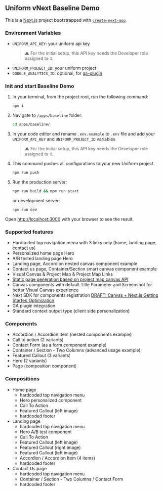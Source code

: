 ## Uniform vNext Baseline Demo

This is a [Next.js](https://nextjs.org/) project bootstrapped with [`create-next-app`](https://github.com/vercel/next.js/tree/canary/packages/create-next-app).

### Environment Variables

- `UNIFORM_API_KEY`: your uniform api key
  > ⚠️ For the initial setup, this API key needs the Developer role assigned to it.
- `UNIFORM_PROJECT_ID`: your uniform project
- `GOOGLE_ANALYTICS_ID`: optional, for [ga-plugin](https://docs.uniform.app/integrations/data/google-analytics#activate-ga-plugin)

### Init and start Baseline Demo

1. In your terminal, from the project root, run the following command:

   ```bash
   npm i
   ```

2. Navigate to `/apps/baseline` folder:

   ```bash
   cd apps/baseline/
   ```

3. In your code editor and rename `.env.example` to `.env` file and add your `UNIFORM_API_KEY` and `UNIFORM_PROJECT_ID` variables
   > ⚠️ For the initial setup, this API key needs the Developer role assigned to it.
4. This command pushes all configurations to your new Uniform project.

   ```bash
   npm run push
   ```

5. Run the production server:

   ```bash
   npm run build && npm run start
   ```

   or development server:

   ```bash
   npm run dev
   ```

Open [http://localhost:3000](http://localhost:3000) with your browser to see the result.

### Supported features

- Hardcoded top navigation menu with 3 links only (home, landing page, contact us)
- Personalized home page Hero
- A/B tested landing page Hero
- Landing page, Accordion nested canvas component example
- Contact us page, Container/Section smart canvas component example
- Visual Canvas & Project Map & Project Map Links
- [Static page generation based on project map canvas API](https://docs.uniform.app/reference/packages/uniformdev-project-map#projectmapclient)
- Canvas components with default Title Parameter and Screenshot for better Visual Canvas experience
- Next SDK for components registration [DRAFT: Canvas + Next.js Getting Started Optimization](https://www.notion.so/DRAFT-Canvas-Next-js-Getting-Started-Optimization-579fa27b2ad0428392d19b7db2912aa8)
- GA plugin integration
- Standard context output type (client side personalization)

### Components

- Accordion / Accordion Item (nested components example)
- Call to action (2 variants)
- Contact Form (as a form component example)
- Container / Section - Two Columns (advanced usage example)
- Featured Callout (3 variants)
- Hero (2 variants)
- Page (composition component)

### Compositions

- Home page
  - hardcoded top navigation menu
  - Hero personalized component
  - Call To Action
  - Featured Callout (left image)
  - hardcoded footer
- Landing page
  - hardcoded top navigation menu
  - Hero A/B test component
  - Call To Action
  - Featured Callout (left image)
  - Featured Callout (right image)
  - Featured Callout (left image)
  - Accordion / Accordion Item (4 items)
  - hardcoded footer
- Contact Us page
  - hardcoded top navigation menu
  - Container / Section - Two Columns / Contact Form
  - hardcoded footer
